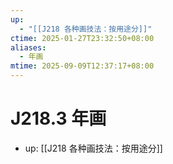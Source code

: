 ```yaml
---
up:
  - "[[J218 各种画技法：按用途分]]"
ctime: 2025-01-27T23:32:50+08:00
aliases:
  - 年画
mtime: 2025-09-09T12:37:17+08:00
---
```


# J218.3 年画

- up: [[J218 各种画技法：按用途分]]
